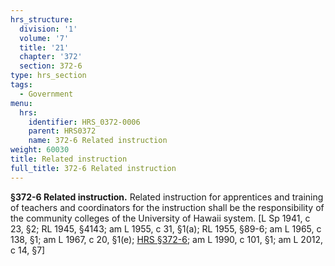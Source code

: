 ```yaml
---
hrs_structure:
  division: '1'
  volume: '7'
  title: '21'
  chapter: '372'
  section: 372-6
type: hrs_section
tags:
  - Government
menu:
  hrs:
    identifier: HRS_0372-0006
    parent: HRS0372
    name: 372-6 Related instruction
weight: 60030
title: Related instruction
full_title: 372-6 Related instruction
---
```

**§372-6 Related instruction.** Related instruction for apprentices and training of teachers and coordinators for the instruction shall be the responsibility of the community colleges of the University of Hawaii system. [L Sp 1941, c 23, §2; RL 1945, §4143; am L 1955, c 31, §1(a); RL 1955, §89-6; am L 1965, c 138, §1; am L 1967, c 20, §1(e); [HRS §372-6](/title-21/chapter-372/section-372-6/); am L 1990, c 101, §1; am L 2012, c 14, §7]